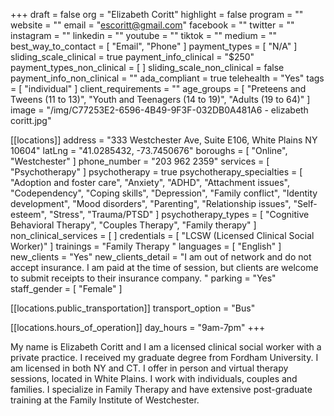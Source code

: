 +++
draft = false
org = "Elizabeth Coritt"
highlight = false
program = ""
website = ""
email = "escoritt@gmail.com"
facebook = ""
twitter = ""
instagram = ""
linkedin = ""
youtube = ""
tiktok = ""
medium = ""
best_way_to_contact = [ "Email", "Phone" ]
payment_types = [ "N/A" ]
sliding_scale_clinical = true
payment_info_clinical = "$250"
payment_types_non_clinical = [ ]
sliding_scale_non_clinical = false
payment_info_non_clinical = ""
ada_compliant = true
telehealth = "Yes"
tags = [ "individual" ]
client_requirements = ""
age_groups = [
  "Preteens and Tweens (11 to 13)",
  "Youth and Teenagers (14 to 19)",
  "Adults (19 to 64)"
]
image = "/img/C77253E2-6596-4B49-9F3F-032DB0A481A6 - elizabeth coritt.jpg"

[[locations]]
address = "333 Westchester Ave, Suite E106, White Plains NY 10604"
latLng = "41.0285432, -73.7450676"
boroughs = [ "Online", "Westchester" ]
phone_number = "203 962 2359"
services = [ "Psychotherapy" ]
psychotherapy = true
psychotherapy_specialties = [
  "Adoption and foster care",
  "Anxiety",
  "ADHD",
  "Attachment issues",
  "Codependency",
  "Coping skills",
  "Depression",
  "Family conflict",
  "Identity development",
  "Mood disorders",
  "Parenting",
  "Relationship issues",
  "Self-esteem",
  "Stress",
  "Trauma/PTSD"
]
psychotherapy_types = [
  "Cognitive Behavioral Therapy",
  "Couples Therapy",
  "Family therapy"
]
non_clinical_services = [ ]
credentials = [ "LCSW (Licensed Clinical Social Worker)" ]
trainings = "Family Therapy "
languages = [ "English" ]
new_clients = "Yes"
new_clients_detail = "I am out of network and do not accept insurance. I am paid at the time of session, but clients are welcome to submit receipts to their insurance company. "
parking = "Yes"
staff_gender = [ "Female" ]

  [[locations.public_transportation]]
  transport_option = "Bus"

  [[locations.hours_of_operation]]
  day_hours = "9am-7pm"
+++


My name is Elizabeth Coritt and I am a licensed clinical social worker with a private practice. I received my graduate degree from Fordham University. I am licensed in both NY and CT. I offer in person and virtual therapy sessions, located in White Plains. I work with individuals, couples and families. I specialize in Family Therapy and have extensive post-graduate training at the Family Institute of Westchester. 
